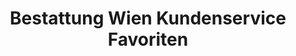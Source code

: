 ---
title: "Bestattung Wien Kundenservice Favoriten"
url: /wien/bestattung-wien-kundenservice-favoriten/
shop: Bestattungen
---